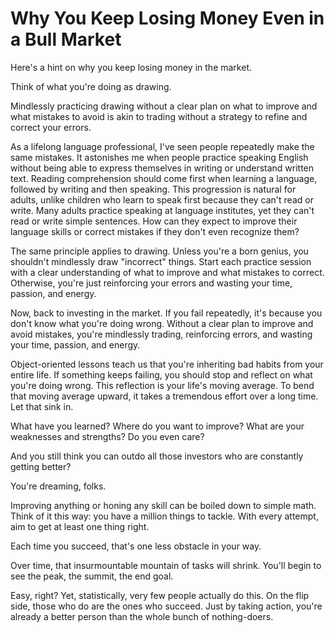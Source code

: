 # Why You Keep Losing Money Even in a Bull Market

Here's a hint on why you keep losing money in the market.

Think of what you're doing as drawing.

Mindlessly practicing drawing without a clear plan on what to improve and what mistakes to avoid is akin to trading without a strategy to refine and correct your errors.

As a lifelong language professional, I've seen people repeatedly make the same mistakes. It astonishes me when people practice speaking English without being able to express themselves in writing or understand written text. Reading comprehension should come first when learning a language, followed by writing and then speaking. This progression is natural for adults, unlike children who learn to speak first because they can't read or write. Many adults practice speaking at language institutes, yet they can't read or write simple sentences. How can they expect to improve their language skills or correct mistakes if they don't even recognize them?

The same principle applies to drawing. Unless you're a born genius, you shouldn't mindlessly draw "incorrect" things. Start each practice session with a clear understanding of what to improve and what mistakes to correct. Otherwise, you're just reinforcing your errors and wasting your time, passion, and energy.

Now, back to investing in the market. If you fail repeatedly, it's because you don't know what you're doing wrong. Without a clear plan to improve and avoid mistakes, you're mindlessly trading, reinforcing errors, and wasting your time, passion, and energy.

Object-oriented lessons teach us that you're inheriting bad habits from your entire life. If something keeps failing, you should stop and reflect on what you're doing wrong. This reflection is your life's moving average. To bend that moving average upward, it takes a tremendous effort over a long time. Let that sink in.

What have you learned? Where do you want to improve? What are your weaknesses and strengths? Do you even care?

And you still think you can outdo all those investors who are constantly getting better?

You're dreaming, folks.

Improving anything or honing any skill can be boiled down to simple math. Think of it this way: you have a million things to tackle. With every attempt, aim to get at least one thing right. 

Each time you succeed, that's one less obstacle in your way. 

Over time, that insurmountable mountain of tasks will shrink. You'll begin to see the peak, the summit, the end goal.

Easy, right? Yet, statistically, very few people actually do this. On the flip side, those who do are the ones who succeed. Just by taking action, you're already a better person than the whole bunch of nothing-doers.
